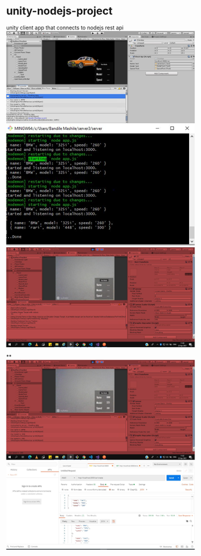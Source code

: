 # unity-nodejs-project
 unity client app that connects to nodejs rest api 
![Test Image 1](game.JPG)
![Test Image 1](cmd_node.JPG)
![Test Image 1](start.JPG)

**
![Test Image 1](button.JPG)
![Test Image 1](post.JPG)
